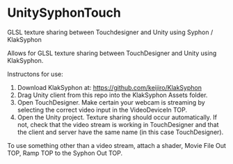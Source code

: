 # UnitySyphonTouch
GLSL texture sharing between Touchdesigner and Unity using Syphon / KlakSyphon

Allows for GLSL texture sharing between TouchDesigner and Unity using KlakSyphon. 

Instructons for use: 
1. Download KlakSyphon at: https://github.com/keijiro/KlakSyphon
2. Drag Unity client from this repo into the KlakSyphon Assets folder.
3. Open TouchDesigner. Make certain your webcam is streaming by selecting the correct video input in the VideoDeviceIn TOP. 
4. Open the Unity project. Texture sharing should occur automatically. If not, check that the video stream is working in TouchDesigner and that the client and server have the same name (in this case TouchDesigner). 

To use something other than a video stream, attach a shader, Movie File Out TOP, Ramp TOP to the Syphon Out TOP. 
